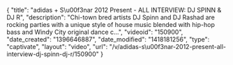 {
    "title": "adidas + S\u00f3nar 2012 Present - ALL INTERVIEW: DJ SPINN & DJ R",
    "description": "Chi-town bred artists DJ Spinn and DJ Rashad are rocking parties with a unique style of house music blended with hip-hop bass and Windy City original dance c...",
    "videoid": "150900",
    "date_created": "1396646887",
    "date_modified": "1418181256",
    "type": "captivate",
    "layout": "video",
    "url": "\/v\/adidas-s\u00f3nar-2012-present-all-interview-dj-spinn-dj-r\/150900"
}